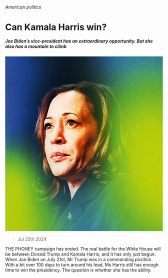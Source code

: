 ###### American politics

# Can Kamala Harris win? 

##### Joe Biden’s vice-president has an extraordinary opportunity. But she also has a mountain to climb 

![image](images/20240727_LDD001_FH.jpg) 

> Jul 25th 2024 

THE PHONEY campaign has ended. The real battle for the White House will be between Donald Trump and Kamala Harris, and it has only just begun. When Joe Biden  on July 21st, Mr Trump was in a commanding position. With a bit over 100 days to turn around his lead, Ms Harris still has enough time to win the presidency. The question is whether she has the ability. 

